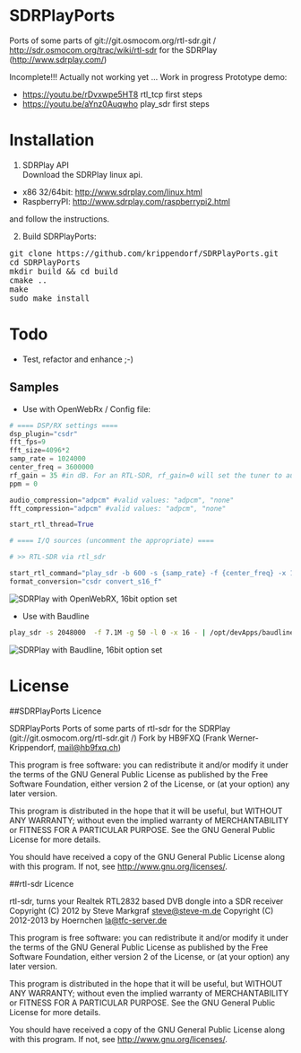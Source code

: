 # SDRPlayPorts
Ports of some parts of git://git.osmocom.org/rtl-sdr.git / http://sdr.osmocom.org/trac/wiki/rtl-sdr for the SDRPlay (http://www.sdrplay.com/) 


Incomplete!!! Actually not working yet ... Work in progress
Prototype demo:
* https://youtu.be/rDvxwpe5HT8 rtl_tcp first steps
* https://youtu.be/aYnz0Auqwho play_sdr first steps

# Installation

1. SDRPlay API
<br>Download the SDRPlay linux api.
* x86 32/64bit: http://www.sdrplay.com/linux.html
* RaspberryPI: http://www.sdrplay.com/raspberrypi2.html

and follow the instructions.

2. Build SDRPlayPorts:
<pre>
git clone https://github.com/krippendorf/SDRPlayPorts.git
cd SDRPlayPorts
mkdir build && cd build
cmake ..
make
sudo make install
</pre>

# Todo
* Test, refactor and enhance ;-)

## Samples
* Use with OpenWebRx / Config file:

```python
# ==== DSP/RX settings ====
dsp_plugin="csdr"
fft_fps=9
fft_size=4096*2
samp_rate = 1024000
center_freq = 3600000
rf_gain = 35 #in dB. For an RTL-SDR, rf_gain=0 will set the tuner to auto gain mode, else it will be in manual gain mode.
ppm = 0

audio_compression="adpcm" #valid values: "adpcm", "none"
fft_compression="adpcm" #valid values: "adpcm", "none"

start_rtl_thread=True

# ==== I/Q sources (uncomment the appropriate) ====

# >> RTL-SDR via rtl_sdr

start_rtl_command="play_sdr -b 600 -s {samp_rate} -f {center_freq} -x 16 -g {rf_gain} -y 0 -".format(rf_gain=rf_gain, center_freq=center_freq, samp_rate=samp_rate, ppm=ppm)
format_conversion="csdr convert_s16_f"

```
![SDRPlay with OpenWebRX, 16bit option set](https://raw.githubusercontent.com/krippendorf/SDRPlayPorts/master/doc/img/openwebrxcfg.png)
* Use with Baudline


```bash
play_sdr -s 2048000  -f 7.1M -g 50 -l 0 -x 16 - | /opt/devApps/baudline/baudline -samplerate 204800 -reset -channels 2 -format le16 -flipcomplex  -quadrature -basefrequency 7100000  -stdin
```
![SDRPlay with Baudline, 16bit option set](https://raw.githubusercontent.com/krippendorf/SDRPlayPorts/master/doc/img/baudlinecfg.png)



# License

##SDRPlayPorts Licence


 SDRPlayPorts
 Ports of some parts of rtl-sdr for the SDRPlay (git://git.osmocom.org/rtl-sdr.git /)
 Fork by HB9FXQ (Frank Werner-Krippendorf, mail@hb9fxq.ch)

 This program is free software: you can redistribute it and/or modify
 it under the terms of the GNU General Public License as published by
 the Free Software Foundation, either version 2 of the License, or
 (at your option) any later version.

 This program is distributed in the hope that it will be useful,
 but WITHOUT ANY WARRANTY; without even the implied warranty of
 MERCHANTABILITY or FITNESS FOR A PARTICULAR PURPOSE.  See the
 GNU General Public License for more details.

  You should have received a copy of the GNU General Public License
  along with this program.  If not, see <http://www.gnu.org/licenses/>.



##rtl-sdr Licence


 rtl-sdr, turns your Realtek RTL2832 based DVB dongle into a SDR receiver
 Copyright (C) 2012 by Steve Markgraf <steve@steve-m.de>
 Copyright (C) 2012-2013 by Hoernchen <la@tfc-server.de>

 This program is free software: you can redistribute it and/or modify
 it under the terms of the GNU General Public License as published by
 the Free Software Foundation, either version 2 of the License, or
 (at your option) any later version.

 This program is distributed in the hope that it will be useful,
 but WITHOUT ANY WARRANTY; without even the implied warranty of
 MERCHANTABILITY or FITNESS FOR A PARTICULAR PURPOSE.  See the
 GNU General Public License for more details.

  You should have received a copy of the GNU General Public License
  along with this program.  If not, see <http://www.gnu.org/licenses/>.


